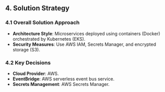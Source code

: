 ## 4. Solution Strategy

### 4.1 Overall Solution Approach
- **Architecture Style**: Microservices deployed using containers (Docker) orchestrated by Kubernetes (EKS).
- **Security Measures**: Use AWS IAM, Secrets Manager, and encrypted storage (S3).

### 4.2 Key Decisions
- **Cloud Provider**: AWS.
- **EventBridge**: AWS serverless event bus service.
- **Secrets Management**: AWS Secrets Manager.